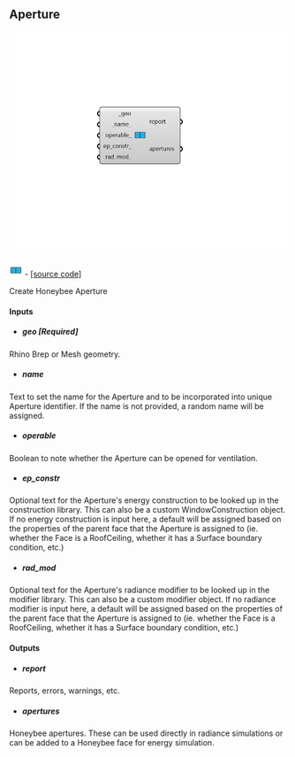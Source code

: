 ## Aperture

![](../../images/components/Aperture.png)

![](../../images/icons/Aperture.png) - [[source code]](https://github.com/ladybug-tools/honeybee-grasshopper-core/blob/master/honeybee_grasshopper_core/src//HB%20Aperture.py)


Create Honeybee Aperture 



#### Inputs
* ##### geo [Required]
Rhino Brep or Mesh geometry. 
* ##### name 
Text to set the name for the Aperture and to be incorporated into unique Aperture identifier. If the name is not provided, a random name will be assigned. 
* ##### operable 
Boolean to note whether the Aperture can be opened for ventilation. 
* ##### ep_constr 
Optional text for the Aperture's energy construction to be looked up in the construction library. This can also be a custom WindowConstruction object. If no energy construction is input here, a default will be assigned based on the properties of the parent face that the Aperture is assigned to (ie. whether the Face is a RoofCeiling, whether it has a Surface boundary condition, etc.) 
* ##### rad_mod 
Optional text for the Aperture's radiance modifier to be looked up in the modifier library. This can also be a custom modifier object. If no radiance modifier is input here, a default will be assigned based on the properties of the parent face that the Aperture is assigned to (ie. whether the Face is a RoofCeiling, whether it has a Surface boundary condition, etc.) 

#### Outputs
* ##### report
Reports, errors, warnings, etc. 
* ##### apertures
Honeybee apertures. These can be used directly in radiance simulations or can be added to a Honeybee face for energy simulation. 